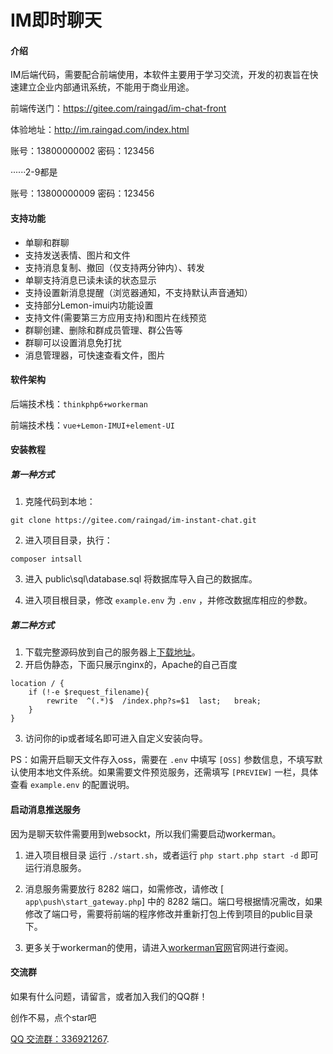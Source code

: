 # IM即时聊天

#### 介绍
IM后端代码，需要配合前端使用，本软件主要用于学习交流，开发的初衷旨在快速建立企业内部通讯系统，不能用于商业用途。

前端传送门：https://gitee.com/raingad/im-chat-front

体验地址：http://im.raingad.com/index.html

账号：13800000002  密码：123456

······2-9都是

账号：13800000009  密码：123456

#### 支持功能

- 单聊和群聊
- 支持发送表情、图片和文件
- 支持消息复制、撤回（仅支持两分钟内）、转发
- 单聊支持消息已读未读的状态显示
- 支持设置新消息提醒（浏览器通知，不支持默认声音通知）
- 支持部分Lemon-imui内功能设置
- 支持文件(需要第三方应用支持)和图片在线预览
- 群聊创建、删除和群成员管理、群公告等
- 群聊可以设置消息免打扰
- 消息管理器，可快速查看文件，图片

#### 软件架构

后端技术栈：`thinkphp6+workerman`

前端技术栈：`vue+Lemon-IMUI+element-UI`


#### 安装教程
##### 第一种方式
1.  克隆代码到本地： 
``` 
git clone https://gitee.com/raingad/im-instant-chat.git
```
2.  进入项目目录，执行： 
```
composer intsall
```
3.  进入 public\sql\database.sql 将数据库导入自己的数据库。

4.  进入项目根目录，修改 `example.env` 为 `.env` ，并修改数据库相应的参数。

##### 第二种方式
1. 下载完整源码放到自己的服务器上[下载地址](https://gitee.com/raingad/im-instant-chat/releases/0.6.14)。
2. 开启伪静态，下面只展示nginx的，Apache的自己百度
``` 
location / {
	if (!-e $request_filename){
		rewrite  ^(.*)$  /index.php?s=$1  last;   break;
	}
}
```
3. 访问你的ip或者域名即可进入自定义安装向导。

PS：如需开启聊天文件存入oss，需要在 `.env` 中填写 `[OSS]` 参数信息，不填写默认使用本地文件系统。如果需要文件预览服务，还需填写 `[PREVIEW]` 一栏，具体查看 `example.env` 的配置说明。

#### 启动消息推送服务
因为是聊天软件需要用到websockt，所以我们需要启动workerman。

1. 进入项目根目录 运行 `./start.sh`，或者运行 `php start.php start -d` 即可运行消息服务。

2. 消息服务需要放行 8282 端口，如需修改，请修改 [ `app\push\start_gateway.php`] 中的 8282 端口。端口号根据情况需改，如果修改了端口号，需要将前端的程序修改并重新打包上传到项目的public目录下。

3. 更多关于workerman的使用，请进入[workerman官网](https://www.workerman.net/)官网进行查阅。


#### 交流群
如果有什么问题，请留言，或者加入我们的QQ群！

创作不易，点个star吧

[QQ 交流群：336921267](https://jq.qq.com/?_wv=1027&k=jMQAt9lh).

